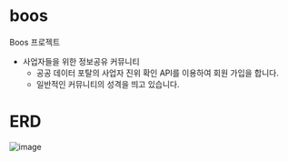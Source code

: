 # boos
Boos 프로젝트

- 사업자들을 위한 정보공유 커뮤니티
  - 공공 데이터 포탈의 사업자 진위 확인 API를 이용하여 회원 가입을 합니다.
  - 일반적인 커뮤니티의 성격을 띄고 있습니다.

# ERD

![image](https://user-images.githubusercontent.com/89395238/229414753-9d2ed4f1-7b0e-4b37-a36a-854121da415d.png)

